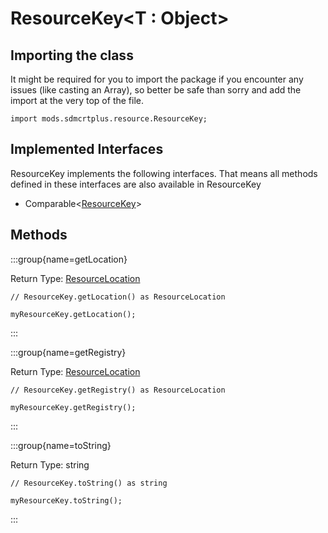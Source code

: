 # ResourceKey&LT;T : Object&GT;

## Importing the class

It might be required for you to import the package if you encounter any issues (like casting an Array), so better be safe than sorry and add the import at the very top of the file.
```zenscript
import mods.sdmcrtplus.resource.ResourceKey;
```


## Implemented Interfaces
ResourceKey implements the following interfaces. That means all methods defined in these interfaces are also available in ResourceKey

- Comparable&lt;[ResourceKey](/mods/sdmcrtplus/resource/ResourceKey)&gt;

## Methods

:::group{name=getLocation}

Return Type: [ResourceLocation](/vanilla/api/resource/ResourceLocation)

```zenscript
// ResourceKey.getLocation() as ResourceLocation

myResourceKey.getLocation();
```

:::

:::group{name=getRegistry}

Return Type: [ResourceLocation](/vanilla/api/resource/ResourceLocation)

```zenscript
// ResourceKey.getRegistry() as ResourceLocation

myResourceKey.getRegistry();
```

:::

:::group{name=toString}

Return Type: string

```zenscript
// ResourceKey.toString() as string

myResourceKey.toString();
```

:::


